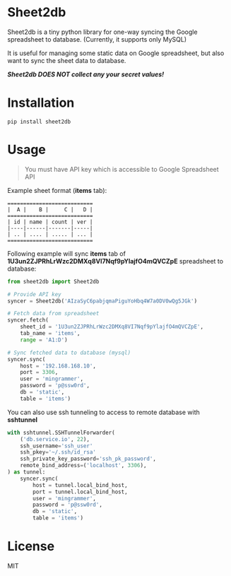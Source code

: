 # Sheet2db

Sheet2db is a tiny python library for one-way syncing the Google spreadsheet to database. (Currently, it supports only MySQL)

It is useful for managing some static data on Google spreadsheet, but also want to sync the sheet data to database.

***Sheet2db DOES NOT collect any your secret values!***

# Installation

```
pip install sheet2db
```

# Usage

> You must have API key which is accessible to Google Spreadsheet API

Example sheet format (**items** tab):

````
===========================
|  A |    B |     C |   D |
===========================
| id | name | count | ver |
|----|------|-------|-----|
| .. | .... | ..... | ... |
===========================
````

Following example will sync **items** tab of **1U3un2ZJPRhLrWzc2DMXq8VI7Nqf9pYlajfO4mQVCZpE** spreadsheet to database:

```python
from sheet2db import Sheet2db

# Provide API key
syncer = Sheet2db('AIzaSyC6pabjqmaPiguYoHbq4W7a0DV0wQg5JGk')

# Fetch data from spreadsheet
syncer.fetch(
    sheet_id = '1U3un2ZJPRhLrWzc2DMXq8VI7Nqf9pYlajfO4mQVCZpE',
    tab_name = 'items',
    range = 'A1:D')

# Sync fetched data to database (mysql)
syncer.sync(
    host = '192.168.168.10',
    port = 3306,
    user = 'mingrammer',
    password = 'p@ssw0rd',
    db = 'static',
    table = 'items')
```

You can also use ssh tunneling to access to remote database with **sshtunnel**

```python
with sshtunnel.SSHTunnelForwarder(
    ('db.service.io', 22),
    ssh_username='ssh_user'
    ssh_pkey='~/.ssh/id_rsa'
    ssh_private_key_password='ssh_pk_password',
    remote_bind_address=('localhost', 3306),
) as tunnel:
    syncer.sync(
        host = tunnel.local_bind_host,
        port = tunnel.local_bind_host,
        user = 'mingrammer',
        password = 'p@ssw0rd',
        db = 'static',
        table = 'items')
```

# License

MIT
